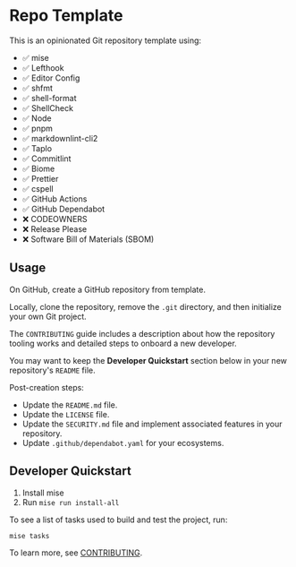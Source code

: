 # Repo Template

This is an opinionated Git repository template using:

- ✅ mise
- ✅ Lefthook
- ✅ Editor Config
- ✅ shfmt
- ✅ shell-format
- ✅ ShellCheck
- ✅ Node
- ✅ pnpm
- ✅ markdownlint-cli2
- ✅ Taplo
- ✅ Commitlint
- ✅ Biome
- ✅ Prettier
- ✅ cspell
- ✅ GitHub Actions
- ✅ GitHub Dependabot
- ❌ CODEOWNERS
- ❌ Release Please
- ❌ Software Bill of Materials (SBOM)

## Usage

On GitHub, create a GitHub repository from template.

Locally, clone the repository, remove the `.git` directory, and then initialize
your own Git project.

The `CONTRIBUTING` guide includes a description about how the repository tooling
works and detailed steps to onboard a new developer.

You may want to keep the **Developer Quickstart** section below in your new
repository's `README` file.

Post-creation steps:

- Update the `README.md` file.
- Update the `LICENSE` file.
- Update the `SECURITY.md` file and implement associated features in your
  repository.
- Update `.github/dependabot.yaml` for your ecosystems.

## Developer Quickstart

1. Install mise
2. Run `mise run install-all`

To see a list of tasks used to build and test the project, run:

```console
mise tasks
```

To learn more, see [CONTRIBUTING](CONTRIBUTING.md).
